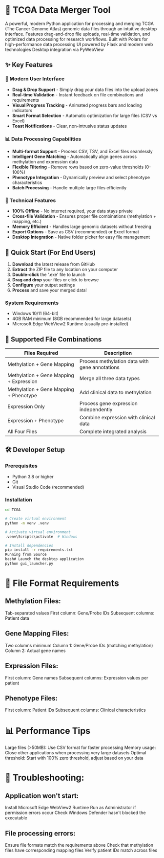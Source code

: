 # 🧬 TCGA Data Merger Tool

A powerful, modern Python application for processing and merging TCGA (The Cancer Genome Atlas) genomic data files through an intuitive desktop interface. Features drag-and-drop file uploads, real-time validation, and optimized data processing for research workflows.
Built with Polars for high-performance data processing
UI powered by Flask and modern web technologies
Desktop integration via PyWebView

## ✨ Key Features

### 🎯 Modern User Interface
- **Drag & Drop Support** - Simply drag your data files into the upload zones
- **Real-time Validation** - Instant feedback on file combinations and requirements
- **Visual Progress Tracking** - Animated progress bars and loading indicators
- **Smart Format Selection** - Automatic optimization for large files (CSV vs Excel)
- **Toast Notifications** - Clear, non-intrusive status updates

### 📊 Data Processing Capabilities
- **Multi-format Support** - Process CSV, TSV, and Excel files seamlessly
- **Intelligent Gene Matching** - Automatically align genes across methylation and expression data
- **Flexible Filtering** - Remove rows based on zero-value thresholds (0-100%)
- **Phenotype Integration** - Dynamically preview and select phenotype characteristics
- **Batch Processing** - Handle multiple large files efficiently

### 🔧 Technical Features
- **100% Offline** - No internet required, your data stays private
- **Cross-file Validation** - Ensures proper file combinations (methylation + mapping, etc.)
- **Memory Efficient** - Handles large genomic datasets without freezing
- **Export Options** - Save as CSV (recommended) or Excel format
- **Desktop Integration** - Native folder picker for easy file management

## 🚀 Quick Start (For End Users)

1. **Download** the latest release from GitHub
2. **Extract** the ZIP file to any location on your computer
3. **Double-click** the '.exe' file to launch
4. **Drag and drop** your files or click to browse
5. **Configure** your output settings
6. **Process** and save your merged data!

### System Requirements
- Windows 10/11 (64-bit)
- 4GB RAM minimum (8GB recommended for large datasets)
- Microsoft Edge WebView2 Runtime (usually pre-installed)

## 📁 Supported File Combinations

| Files Required | Description |
|---------------|-------------|
| Methylation + Gene Mapping | Process methylation data with gene annotations |
| Methylation + Gene Mapping + Expression | Merge all three data types |
| Methylation + Gene Mapping + Phenotype | Add clinical data to methylation |
| Expression Only | Process gene expression independently |
| Expression + Phenotype | Combine expression with clinical data |
| All Four Files | Complete integrated analysis |

## 🛠️ Developer Setup

### Prerequisites
- Python 3.8 or higher
- Git
- Visual Studio Code (recommended)

### Installation

```bash
cd TCGA

# Create virtual environment
python -m venv .venv

# Activate virtual environment
.venv\Scripts\activate  # Windows

# Install dependencies
pip install -r requirements.txt
Running from Source
bash# Launch the desktop application
python gui_launcher.py
```

# 📝 File Format Requirements

## Methylation Files:

Tab-separated values
First column: Gene/Probe IDs
Subsequent columns: Patient data

## Gene Mapping Files:

Two columns minimum
Column 1: Gene/Probe IDs (matching methylation)
Column 2: Actual gene names

## Expression Files:

First column: Gene names
Subsequent columns: Expression values per patient

## Phenotype Files:

First column: Patient IDs
Subsequent columns: Clinical characteristics

# 📊 Performance Tips

Large files (>50MB): Use CSV format for faster processing
Memory usage: Close other applications when processing very large datasets
Optimal threshold: Start with 100% zero threshold, adjust based on your data

# 🐛 Troubleshooting:

## Application won't start:

Install Microsoft Edge WebView2 Runtime
Run as Administrator if permission errors occur
Check Windows Defender hasn't blocked the executable

## File processing errors:

Ensure file formats match the requirements above
Check that methylation files have corresponding mapping files
Verify patient IDs match across files